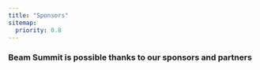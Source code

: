 ```yaml
---
title: "Sponsors"
sitemap:
  priority: 0.8
---
```


### Beam Summit is possible thanks to our sponsors and partners
